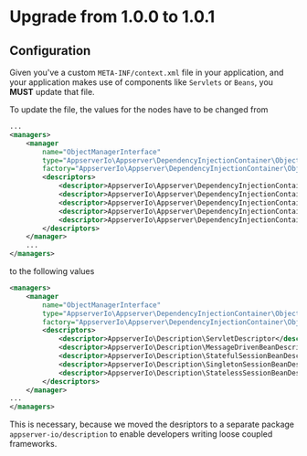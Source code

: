 # Upgrade from 1.0.0 to 1.0.1

## Configuration

Given you've a custom `META-INF/context.xml` file in your application, and your application makes
use of components like `Servlets` or `Beans`, you **MUST** update that file.

To update the file, the values for the <descriptor> nodes have to be changed from

```xml
...
<managers>
    <manager 
        name="ObjectManagerInterface" 
        type="AppserverIo\Appserver\DependencyInjectionContainer\ObjectManager" 
        factory="AppserverIo\Appserver\DependencyInjectionContainer\ObjectManagerFactory">
        <descriptors>
            <descriptor>AppserverIo\Appserver\DependencyInjectionContainer\Description\ServletDescriptor</descriptor>
            <descriptor>AppserverIo\Appserver\DependencyInjectionContainer\Description\SingletonSessionBeanDescriptor</descriptor>
            <descriptor>AppserverIo\Appserver\DependencyInjectionContainer\Description\StatefulSessionBeanDescriptor</descriptor>
            <descriptor>AppserverIo\Appserver\DependencyInjectionContainer\Description\StatelessSessionBeanDescriptor</descriptor>
            <descriptor>AppserverIo\Appserver\DependencyInjectionContainer\Description\MessageDrivenBeanDescriptor</descriptor>
        </descriptors>
    </manager>
    ...
</managers>
```

to the following values

```xml
<managers>
    <manager 
        name="ObjectManagerInterface" 
        type="AppserverIo\Appserver\DependencyInjectionContainer\ObjectManager" 
        factory="AppserverIo\Appserver\DependencyInjectionContainer\ObjectManagerFactory">
        <descriptors>
            <descriptor>AppserverIo\Description\ServletDescriptor</descriptor>
            <descriptor>AppserverIo\Description\MessageDrivenBeanDescriptor</descriptor>
            <descriptor>AppserverIo\Description\StatefulSessionBeanDescriptor</descriptor>
            <descriptor>AppserverIo\Description\SingletonSessionBeanDescriptor</descriptor>
            <descriptor>AppserverIo\Description\StatelessSessionBeanDescriptor</descriptor>
        </descriptors>
    </manager>
...
</managers>
```

This is necessary, because we moved the desriptors to a separate package `appserver-io/description`
to enable developers writing loose coupled frameworks.
